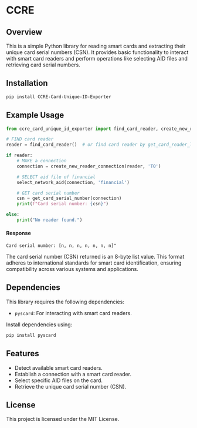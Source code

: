 # CCRE

## Overview

This is a simple Python library for reading smart cards and extracting their unique card serial numbers (CSN). It provides basic functionality to interact with smart card readers and perform operations like selecting AID files and retrieving card serial numbers.

## Installation
```bash
pip install CCRE-Card-Unique-ID-Exporter
```


## Example Usage

```python
from ccre_card_unique_id_exporter import find_card_reader, create_new_reader_connection, select_network_aid, get_card_serial_number

# FIND card reader
reader = find_card_reader()  # or find card reader by get_card_reader_list()

if reader:
    # MAKE a connection
    connection = create_new_reader_connection(reader, 'T0')

    # SELECT aid file of financial
    select_network_aid(connection, 'financial')

    # GET card serial number
    csn = get_card_serial_number(connection)
    print(f"Card serial number: {csn}")

else:
    print("No reader found.")
```

#### Response
```console
Card serial number: [n, n, n, n, n, n, n]"
```
The card serial number (CSN) returned is an 8-byte list value. This format adheres to international standards for smart card identification, ensuring compatibility across various systems and applications.

## Dependencies

This library requires the following dependencies:

- `pyscard`: For interacting with smart card readers.

Install dependencies using:

```bash
pip install pyscard
```

## Features

- Detect available smart card readers.
- Establish a connection with a smart card reader.
- Select specific AID files on the card.
- Retrieve the unique card serial number (CSN).

## License

This project is licensed under the MIT License.